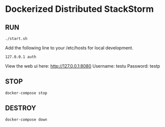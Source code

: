 # Dockerized Distributed StackStorm

## RUN
```
./start.sh
```
Add the following line to your /etc/hosts for local development.
```
127.0.0.1 auth
```
View the web ui here: http://127.0.0.1:8080
Username: testu
Password: testp

## STOP
```
docker-compose stop
```

## DESTROY
```
docker-compose down
```
